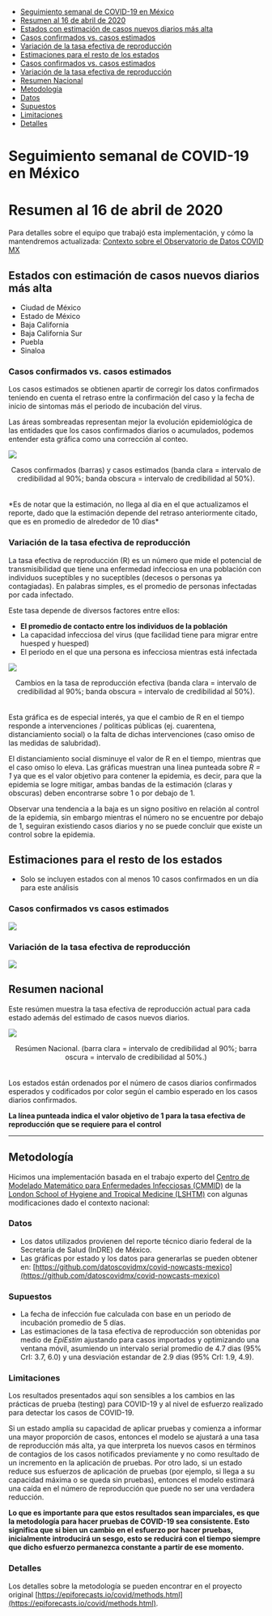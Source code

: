 - [Seguimiento semanal de COVID-19 en México](#seguimiento-semanal-de-covid-19-en-méxico)
- [Resumen al 16 de abril de 2020](#resumen-al-16-de-abril-de-2020)
 - [Estados con estimación de casos nuevos diarios más alta](#estados-con-estimación-de-casos-nuevos-diarios-más-alta)
  - [Casos confirmados vs. casos estimados](#casos-confirmados-vs-casos-estimados)
  - [Variación de la tasa efectiva de reproducción](#variación-de-la-tasa-efectiva-de-reproducción)
 - [Estimaciones para el resto de los estados](#estimaciones-para-el-resto-de-los-estados)
  - [Casos confirmados vs. casos estimados](#casos-confirmados-vs-casos-estimados-1)
  - [Variación de la tasa efectiva de reproducción](#variación-de-la-tasa-efectiva-de-reproducción-1)
 - [Resumen Nacional](#resumen-nacional)
 - [Metodología](#métodología)
  - [Datos](#datos)
  - [Supuestos](#supuestos)
  - [Limitaciones](#limitaciones)
  - [Detalles](#detalles)


# Seguimiento semanal de COVID-19 en México
# Resumen al 16 de abril de 2020

Para detalles sobre el equipo que trabajó esta implementación, y cómo la mantendremos actualizada: [Contexto sobre el Observatorio de Datos COVID MX](https://github.com/datoscovidmx/datoscovidmx.github.io/blob/master/README.md)

## Estados con estimación de casos nuevos diarios más alta

- Ciudad de México
- Estado de México
- Baja California
- Baja California Sur
- Puebla
- Sinaloa

### Casos confirmados vs. casos estimados

Los casos estimados se obtienen apartir de corregir los datos confirmados teniendo en cuenta el retraso entre la confirmación del caso y la fecha de inicio de sintomas más el periodo de incubación del virus.

Las áreas sombreadas representan mejor la evolución epidemiológica de las entidades que los casos confirmados diarios o acumulados, podemos entender esta gráfica como una corrección al conteo. 

![](https://raw.githubusercontent.com/datoscovidmx/covid-nowcasts-mexico/master/2020-04-16/regional-summary/high_cases_plot.png)

<center>Casos confirmados (barras) y casos estimados (banda clara = intervalo de credibilidad al 90%; banda obscura = intervalo de credibilidad al 50%).</center><br />
<br />
*Es de notar que la estimación, no llega al dia en el que actualizamos el reporte, dado que la estimación depende del retraso anteriormente citado, que es en promedio de alrededor de 10 días*

### Variación de la tasa efectiva de reproducción 

La tasa efectiva de reproducción (R) es un número que mide el potencial de transmisibilidad que tiene una enfermedad infecciosa en una población con individuos suceptibles y no suceptibles (decesos o personas ya contagiadas). En palabras simples, es el promedio de personas infectadas por cada infectado.

Este tasa depende de diversos factores entre ellos:
- **El promedio de contacto entre los individuos de la población**
- La capacidad infecciosa del virus (que facilidad tiene para migrar entre huesped y huesped)
- El periodo en el que una persona es infecciosa mientras está infectada

![](https://raw.githubusercontent.com/datoscovidmx/covid-nowcasts-mexico/master/2020-04-16/regional-summary/high_cases_rt_plot.png)

<center> Cambios en la tasa de reproducción efectiva (banda clara = intervalo de credibilidad al 90%; banda obscura = intervalo de credibilidad al 50%).</center><br />
<br />
Esta gráfica es de especial interés, ya que el cambio de R en el tiempo responde a intervenciones / politicas públicas (ej. cuarentena, distanciamiento social) o la falta de dichas intervenciones (caso omiso de las medidas de salubridad).

El distanciamiento social disminuye el valor de R en el tiempo, mientras que el caso omiso lo eleva. Las gráficas muestran una linea punteada sobre *R = 1* ya que es el valor objetivo para contener la epidemia, es decir, para que la epidemia se logre mitigar, ambas bandas de la estimación (claras y obscuras) deben encontrarse sobre 1 o por debajo de 1.

Observar una tendencia a la baja es un signo positivo en relación al control de la epidemia, sin embargo mientras el número no se encuentre por debajo de 1, seguiran existiendo casos diarios y no se puede concluir que existe un control sobre la epidemia.

## Estimaciones para el resto de los estados

- Solo se incluyen estados con al menos 10 casos confirmados en un día para este análisis

### Casos confirmados vs casos estimados

![](https://raw.githubusercontent.com/datoscovidmx/covid-nowcasts-mexico/master/2020-04-16/regional-summary/cases_plot.png)

### Variación de la tasa efectiva de reproducción 

![](https://raw.githubusercontent.com/datoscovidmx/covid-nowcasts-mexico/master/2020-04-16/regional-summary/rt_plot.png)

## Resumen nacional

Este resúmen muestra la tasa efectiva de reproducción actual para cada estado además del estimado de casos nuevos diarios.

![](https://raw.githubusercontent.com/datoscovidmx/covid-nowcasts-mexico/master/2020-04-16/regional-summary/summary_plot.png)

<center>Resúmen Nacional. (barra clara = intervalo de credibilidad al 90%; barra oscura = intervalo de credibilidad al 50%.)</center><br />
<br />
Los estados están ordenados por el número de casos diarios confirmados esperados y codificados por color según el cambio esperado en los casos diarios confirmados. 

**La línea punteada indica el valor objetivo de 1 para la tasa efectiva de reproducción que se requiere para el control**

---
## Metodología

Hicimos una implementación basada en el trabajo experto del [Centro de Modelado Matemático para Enfermedades Infecciosas (CMMID)](https://cmmid.github.io/) de la [London School of Hygiene and Tropical Medicine (LSHTM)](https://www.lshtm.ac.uk/) con algunas modificaciones dado el contexto nacional:

### Datos

- Los datos utilizados provienen del reporte técnico diario federal de la Secretaría de Salud (InDRE) de México.
- Las gráficas por estado y los datos para generarlas se pueden obtener en: [https://github.com/datoscovidmx/covid-nowcasts-mexico](https://github.com/datoscovidmx/covid-nowcasts-mexico)

### Supuestos

- La fecha de infección fue calculada con base en un periodo de incubación promedio de 5 días.
- Las estimaciones de la tasa efectiva de reproducción son obtenidas por medio de *EpiEstim* ajustando para casos importados y optimizando una ventana móvil, asumiendo un intervalo serial promedio de 4.7 dias (95% CrI: 3.7, 6.0) y una desviación estandar de 2.9 dias (95% CrI: 1.9, 4.9).

### Limitaciones

Los resultados presentados aquí son sensibles a los cambios en las prácticas de prueba (testing) para COVID-19 y al nivel de esfuerzo realizado para detectar los casos de COVID-19. 

Si un estado amplía su capacidad de aplicar pruebas y comienza a informar una mayor proporción de casos, entonces el modelo se ajustará a una tasa de reproducción más alta, ya que interpreta los nuevos casos en términos de contagios de los casos notificados previamente y no como resultado de un incremento en la aplicación de pruebas. Por otro lado, si un estado reduce sus esfuerzos de aplicación de pruebas (por ejemplo, si llega a su capacidad máxima o se queda sin pruebas), entonces el modelo estimará una caída en el número de reproducción que puede no ser una verdadera reducción. 

**Lo que es importante para que estos resultados sean imparciales, es que la metodología para hacer pruebas de COVID-19 sea consistente. Esto significa que si bien un cambio en el esfuerzo por hacer pruebas, inicialmente introducirá un sesgo, esto se reducirá con el tiempo siempre que dicho esfuerzo permanezca constante a partir de ese momento.**

### Detalles 

Los detalles sobre la metodología se pueden encontrar en el proyecto original [https://epiforecasts.io/covid/methods.html](https://epiforecasts.io/covid/methods.html).
